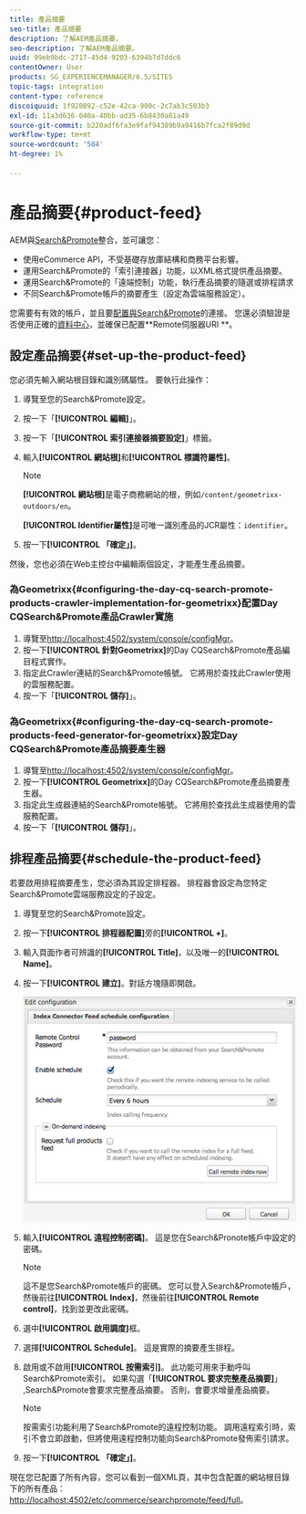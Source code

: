 ```yaml
---
title: 產品摘要
seo-title: 產品摘要
description: 了解AEM產品摘要。
seo-description: 了解AEM產品摘要。
uuid: 99eb9bdc-2717-45d4-9203-6394b7d7ddc6
contentOwner: User
products: SG_EXPERIENCEMANAGER/6.5/SITES
topic-tags: integration
content-type: reference
discoiquuid: 1f920892-c52e-42ca-900c-2c7ab3c503b3
exl-id: 11a3d636-040a-40bb-ad35-6b8430a81a49
source-git-commit: b220adf6fa3e9faf94389b9a9416b7fca2f89d9d
workflow-type: tm+mt
source-wordcount: '584'
ht-degree: 1%

---
```


# 產品摘要{#product-feed}

AEM與[Search&amp;Promote](https://www.adobe.com/solutions/testing-targeting/searchandpromote.html)整合，並可讓您：

* 使用eCommerce API，不受基礎存放庫結構和商務平台影響。
* 運用Search&amp;Promote的「索引連接器」功能，以XML格式提供產品摘要。
* 運用Search&amp;Promote的「遠端控制」功能，執行產品摘要的隨選或排程請求
* 不同Search&amp;Promote帳戶的摘要產生（設定為雲端服務設定）。

您需要有有效的帳戶，並且要[配置與Search&amp;Promote](/help/sites-administering/search-and-promote.md#configuring-the-connection-to-search-promote)的連接。 您還必須驗證是否使用正確的[資料中心](/help/sites-administering/search-and-promote.md#configuring-the-data-center)，並確保已配置**Remote伺服器URI **。

## 設定產品摘要{#set-up-the-product-feed}

您必須先輸入網站根目錄和識別碼屬性。 要執行此操作：

1. 導覽至您的Search&amp;Promote設定。
1. 按一下「**[!UICONTROL 編輯]**」。
1. 按一下「**[!UICONTROL 索引連接器摘要設定]**」標籤。
1. 輸入&#x200B;**[!UICONTROL 網站根]**&#x200B;和&#x200B;**[!UICONTROL 標識符屬性]**。

   >[!NOTE]
   >
   >**[!UICONTROL 網站根]**&#x200B;是電子商務網站的根，例如`/content/geometrixx-outdoors/en`。
   >
   >**[!UICONTROL Identifier屬性]**&#x200B;是可唯一識別產品的JCR屬性：`identifier`。

1. 按一下&#x200B;**[!UICONTROL 「確定」]**。

然後，您也必須在Web主控台中編輯兩個設定，才能產生產品摘要。

### 為Geometrixx{#configuring-the-day-cq-search-promote-products-crawler-implementation-for-geometrixx}配置Day CQSearch&amp;Promote產品Crawler實施

1. 導覽至[http://localhost:4502/system/console/configMgr](http://localhost:4502/system/console/configMgr)。
1. 按一下&#x200B;**[!UICONTROL 針對Geometrixx]**&#x200B;的Day CQSearch&amp;Promote產品編目程式實作。
1. 指定此Crawler連結的Search&amp;Promote帳號。 它將用於查找此Crawler使用的雲服務配置。
1. 按一下「**[!UICONTROL 儲存]**」。

### 為Geometrixx{#configuring-the-day-cq-search-promote-products-feed-generator-for-geometrixx}設定Day CQSearch&amp;Promote產品摘要產生器

1. 導覽至[http://localhost:4502/system/console/configMgr](http://localhost:4502/system/console/configMgr)。
1. 按一下&#x200B;**[!UICONTROL Geometrixx]**&#x200B;的Day CQSearch&amp;Promote產品摘要產生器。
1. 指定此生成器連結的Search&amp;Promote帳號。 它將用於查找此生成器使用的雲服務配置。
1. 按一下「**[!UICONTROL 儲存]**」。

## 排程產品摘要{#schedule-the-product-feed}

若要啟用排程摘要產生，您必須為其設定排程器。
排程器會設定為您特定Search&amp;Promote雲端服務設定的子設定。

1. 導覽至您的Search&amp;Promote設定。
1. 按一下&#x200B;**[!UICONTROL 排程器配置]**&#x200B;旁的&#x200B;**[!UICONTROL +]**。
1. 輸入頁面作者可辨識的&#x200B;**[!UICONTROL Title]**，以及唯一的&#x200B;**[!UICONTROL Name]**。
1. 按一下&#x200B;**[!UICONTROL 建立]**。對話方塊隨即開啟。

   ![chlimage_1-108](assets/chlimage_1-108a.png)

1. 輸入&#x200B;**[!UICONTROL 遠程控制密碼]**。 這是您在Search&amp;Pronote帳戶中設定的密碼。

   >[!NOTE]
   >
   >這不是您Search&amp;Promote帳戶的密碼。 您可以登入Search&amp;Promote帳戶，然後前往&#x200B;**[!UICONTROL Index]**，然後前往&#x200B;**[!UICONTROL Remote control]**，找到並更改此密碼。

1. 選中&#x200B;**[!UICONTROL 啟用調度]**&#x200B;框。
1. 選擇&#x200B;**[!UICONTROL Schedule]**。 這是實際的摘要產生排程。
1. 啟用或不啟用&#x200B;**[!UICONTROL 按需索引]**。 此功能可用來手動呼叫Search&amp;Promote索引。 如果勾選「**[!UICONTROL 要求完整產品摘要]**」 ,Search&amp;Promote會要求完整產品摘要。 否則，會要求增量產品摘要。

   >[!NOTE]
   >
   >按需索引功能利用了Search&amp;Promote的遠程控制功能。 調用遠程索引時，索引不會立即啟動，但將使用遠程控制功能向Search&amp;Promote發佈索引請求。

1. 按一下&#x200B;**[!UICONTROL 「確定」]**。

現在您已配置了所有內容，您可以看到一個XML頁，其中包含配置的網站根目錄下的所有產品：[http://localhost:4502/etc/commerce/searchpromote/feed/full](http://localhost:4502/etc/commerce/searchpromote/feed/full)。
